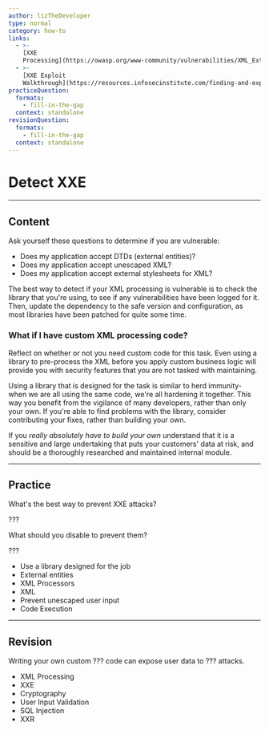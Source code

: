 ```yaml
---
author: lizTheDeveloper
type: normal
category: how-to
links:
  - >-
    [XXE
    Processing](https://owasp.org/www-community/vulnerabilities/XML_External_Entity_(XXE)_Processing){website}
  - >-
    [XXE Exploit
    Walkthrough](https://resources.infosecinstitute.com/finding-and-exploiting-xxe-xml-external-entities-injection/#gref){website}
practiceQuestion:
  formats:
    - fill-in-the-gap
  context: standalone
revisionQuestion:
  formats:
    - fill-in-the-gap
  context: standalone
---
```


# Detect XXE


---

## Content

Ask yourself these questions to determine if you are vulnerable:

- Does my application accept DTDs (external entities)?
- Does my application accept unescaped XML?
- Does my application accept external stylesheets for XML?

The best way to detect if your XML processing is vulnerable is to check the library that you're using, to see if any vulnerabilities have been logged for it. Then, update the dependency to the safe version and configuration, as most libraries have been patched for quite some time.

### What if I have custom XML processing code?

Reflect on whether or not you need custom code for this task. Even using a library to pre-process the XML before you apply custom business logic will provide you with security features that you are not tasked with maintaining.

Using a library that is designed for the task is similar to herd immunity- when we are all using the same code, we're all hardening it together. This way you benefit from the vigilance of many developers, rather than only your own. If you're able to find problems with the library, consider contributing your fixes, rather than building your own.

If you *really absolutely have to build your own* understand that it is a sensitive and large undertaking that puts your customers' data at risk, and should be a thoroughly researched and maintained internal module.


---

## Practice

What's the best way to prevent XXE attacks?

???

What should you disable to prevent them?

???

- Use a library designed for the job
- External entities
- XML Processors
- XML
- Prevent unescaped user input
- Code Execution


---

## Revision

Writing your own custom ??? code can expose user data to ??? attacks.

- XML Processing
- XXE
- Cryptography
- User Input Validation
- SQL Injection
- XXR
